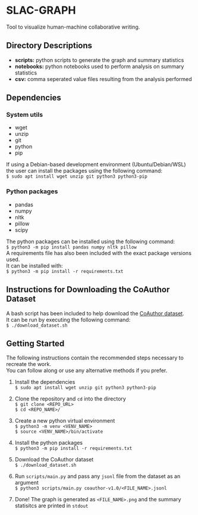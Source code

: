 # SLAC-GRAPH
Tool to visualize human-machine collaborative writing.

## Directory Descriptions

- **scripts:** python scripts to generate the graph and summary statistics 
- **notebooks:** python notebooks used to perform analysis on summary statistics
- **csv:** comma seperated value files resulting from the analysis performed

## Dependencies

### System utils

- wget
- unzip
- git
- python
- pip

If using a Debian-based development environment (Ubuntu/Debian/WSL) the user can install the packages using the following command: <br>
`$ sudo apt install wget unzip git python3 python3-pip`

### Python packages

- pandas
- numpy
- nltk
- pillow
- scipy

The python packages can be installed using the following command: <br>
`$ python3 -m pip install pandas numpy nltk pillow` <br>
A requirements file has also been included with the exact package versions used. <br>
It can be installed with: <br>
`$ python3 -m pip install -r requirements.txt`

## Instructions for Downloading the CoAuthor Dataset

A bash script has been included to help download the [CoAuthor dataset](https://coauthor.stanford.edu/). <br>
It can be run by executing the following command: <br>
`$ ./download_dataset.sh`

## Getting Started

The following instructions contain the recommended steps necessary to recreate the work. <br>
You can follow along or use any alternative methods if you prefer.

1. Install the dependencies <br>
`$ sudo apt install wget unzip git python3 python3-pip`

2. Clone the repository and `cd` into the directory <br>
`$ git clone <REPO_URL>` <br>
`$ cd <REPO_NAME>/`

3. Create a new python virtual environment <br>
`$ python3 -m venv <VENV_NAME>` <br>
`$ source <VENV_NAME>/bin/activate`

4. Install the python packages <br>
`$ python3 -m pip install -r requirements.txt`

5. Download the CoAuthor dataset <br>
`$ ./download_dataset.sh`

6. Run `scripts/main.py` and pass any `jsonl` file from the dataset as an argument <br>
`$ python3 scripts/main.py coauthor-v1.0/<FILE_NAME>.jsonl`

7. Done! The graph is generated as `<FILE_NAME>.png` and the summary statisitcs are printed in `stdout`
